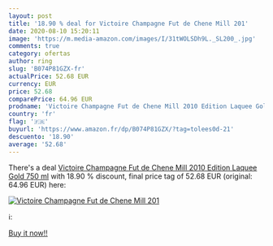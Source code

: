 ```yaml
---
layout: post
title: '18.90 % deal for Victoire Champagne Fut de Chene Mill 201'
date: 2020-08-10 15:20:11
image: 'https://m.media-amazon.com/images/I/31tWOLSDh9L._SL200_.jpg'
comments: true
category: ofertas
author: ring
slug: 'B074P81GZX-fr'
actualPrice: 52.68 EUR
currency: EUR
price: 52.68
comparePrice: 64.96 EUR
prodname: 'Victoire Champagne Fut de Chene Mill 2010 Edition Laquee Gold 750 ml'
country: 'fr'
flag: '🇫🇷'
buyurl: 'https://www.amazon.fr/dp/B074P81GZX/?tag=tolees0d-21'
descuento: '18.90'
average: '52.68'
---
```


There's a deal [Victoire Champagne Fut de Chene Mill 2010 Edition Laquee Gold 750 ml](https://www.amazon.fr/dp/B074P81GZX/?tag=tolees0d-21)  with  18.90 % discount, final price tag of  52.68 EUR (original: 64.96 EUR) here:

[![Victoire Champagne Fut de Chene Mill 201](https://m.media-amazon.com/images/I/31tWOLSDh9L._SL200_.jpg)](https://www.amazon.fr/dp/B074P81GZX/?tag=tolees0d-21)

ℹ️:


[Buy it now!!](https://www.amazon.fr/dp/B074P81GZX/?tag=tolees0d-21)
